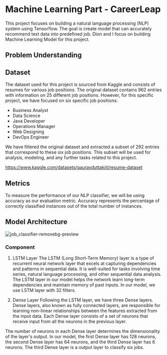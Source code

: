# Machine Learning Part - CareerLeap
This project focuses on building a natural language processing (NLP) system using Tensorflow. The goal is create model that can accurately recommend text data into predefined job. Dion and I focus on building Machine Learning Model for this project.

## Problem Understanding

## Dataset
The dataset used for this project is sourced from Kaggle and consists of resumes for various job positions. The original dataset contains 962 entries with information on 25 different job positions. However, for this specific project, we have focused on six specific job positions:
- Business Analyst
- Data Science
- Java Developer
- Operations Manager
- Web Designing
- DevOps Engineer

We have filtered the original dataset and extracted a subset of 292 entries that correspond to these six job positions. This subset will be used for analysis, modeling, and any further tasks related to this project.

https://www.kaggle.com/datasets/gauravduttakiit/resume-dataset

## Metrics
To measure the performance of our NLP classifier, we will be using accuracy as our evaluation metric. Accuracy represents the percentage of correctly classified instances out of the total number of instances.

## Model Architecture
![job_classifier-removebg-preview](https://github.com/arviereyhan/CareerLeap/assets/88980651/7fa2532f-7164-4289-8b4d-a27ec9b3a2f7)

### Component
1. LSTM Layer
The LSTM (Long Short-Term Memory) layer is a type of recurrent neural network layer that excels at capturing dependencies and patterns in sequential data. It is well-suited for tasks involving time series, natural language processing, and other sequential data analysis. The LSTM layer in our model helps the network learn long-term dependencies and maintain memory of past inputs. In our model, we use LSTM layer with 32 filters.

2. Dense Layer
Following the LSTM layer, we have three Dense layers. Dense layers, also known as fully connected layers, are responsible for learning non-linear relationships between the features extracted from the input data. Each Dense layer consists of a set of neurons that receive input from all the neurons in the previous layer.

The number of neurons in each Dense layer determines the dimensionality of the layer's output. In our model, the first Dense layer has 128 neurons, the second Dense layer has 64 neurons, and the third Dense layer has 6 neurons. The third Dense layer is a output layer to classify six jobs.

